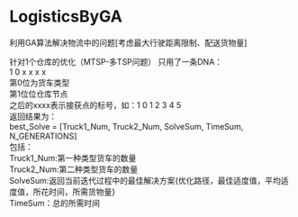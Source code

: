 # LogisticsByGA
利用GA算法解决物流中的问题[考虑最大行驶距离限制、配送货物量]

针对1个仓库的优化（MTSP-多TSP问题） 
只用了一条DNA：  
1 0 x x x x  
第0位为货车类型  
第1位位仓库节点    
之后的xxxx表示接获点的标号，如：1 0 1 2 3 4 5  
返回结果为：  
best_Solve = [Truck1_Num, Truck2_Num, SolveSum, TimeSum, N_GENERATIONS]  
包括：  
Truck1_Num:第一种类型货车的数量  
Truck2_Num:第二种类型货车的数量    
SolveSum:返回当前迭代过程中的最佳解决方案{优化路径，最佳适度值，平均适度值，所花时间，所需货物量}  
TimeSum：总的所需时间  
